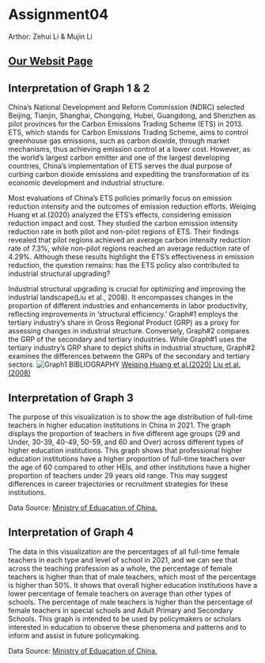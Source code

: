 # Assignment04
Arthor: Zehui Li & Mujin Li
## [Our Websit Page](https://github.com/claregogo/assignment04.git)
## Interpretation of Graph 1 & 2
China’s National Development and Reform Commission (NDRC) selected Beijing, Tianjin, Shanghai, Chongqing, Hubei, Guangdong, and Shenzhen as pilot provinces for the Carbon Emissions Trading Scheme (ETS) in 2013. ETS, which stands for Carbon Emissions Trading Scheme, aims to control greenhouse gas emissions, such as carbon dioxide, through market mechanisms, thus achieving emission control at a lower cost. However, as the world’s largest carbon emitter and one of the largest developing countries, China’s implementation of ETS serves the dual purpose of curbing carbon dioxide emissions and expediting the transformation of its economic development and industrial structure.

Most evaluations of China’s ETS policies primarily focus on emission reduction intensity and the outcomes of emission reduction efforts. Weiqing Huang et al.(2020) analyzed the ETS’s effects, considering emission reduction impact and cost. They studied the carbon emission intensity reduction rate in both pilot and non-pilot regions of ETS. Their findings revealed that pilot regions achieved an average carbon intensity reduction rate of 7.3%, while non-pilot regions reached an average reduction rate of 4.29%. Although these results highlight the ETS’s effectiveness in emission reduction, the question remains: has the ETS policy also contributed to industrial structural upgrading?

Industrial structural upgrading is crucial for optimizing and improving the industrial landscape(Liu et al., 2008). It encompasses changes in the proportion of different industries and enhancements in labor productivity, reflecting improvements in ‘structural efficiency.’ Graph#1 employs the tertiary industry’s share in Gross Regional Product (GRP) as a proxy for assessing changes in industrial structure. Conversely, Graph#2 compares the GRP of the secondary and tertiary industries. While Graph#1 uses the tertiary industry’s GRP share to depict shifts in industrial structure, Graph#2 examines the differences between the GRPs of the secondary and tertiary sectors.
![Graph1](https://github.com/claregogo/assignment04/assets/145402329/197de714-adf2-4c44-b62d-5d374281ac93)
BIBLIOGRAPHY [Weiqing Huang et al.(2020)](https://doi.org/10.1007/s11356-020-07818-0) 
             [Liu et al.(2008)](https://doi.org/10.1007/s11356-020-07818-0)
## Interpretation of Graph 3

The purpose of this visualization is to show the age distribution of full-time teachers in higher education institutions in China in 2021. The graph displays the proportion of teachers in five different age groups (29 and Under, 30-39, 40-49, 50-59, and 60 and Over) across different types of higher education institutions. This graph shows that professional higher education institutions have a higher proportion of full-time teachers over the age of 60 compared to other HEIs, and other institutions have a higher proportion of teachers under 29 years old range. This may suggest differences in career trajectories or recruitment strategies for these institutions.

Data Source: [Ministry of Eduacation of China.](http://www.moe.gov.cn/jyb_sjzl/moe_560/2021/quanguo/202301/t20230103_1037945.html)

## Interpretation of Graph 4

The data in this visualization are the percentages of all full-time female teachers in each type and level of school in 2021, and we can see that across the teaching profession as a whole, the percentage of female teachers is higher than that of male teachers, which most of the percentage is higher than 50%. It shows that overall higher education institutions have a lower percentage of female teachers on average than other types of schools. The percentage of male teachers is higher than the percentage of female teachers in special schools and Adult Primary and Secondary Schools. This graph is intended to be used by policymakers or scholars interested in education to observe these phenomena and patterns and to inform and assist in future policymaking.

Data Source: [Ministry of Eduacation of China.](http://www.moe.gov.cn/jyb_sjzl/moe_560/2021/quanguo/202301/t20230104_1038057.html)

